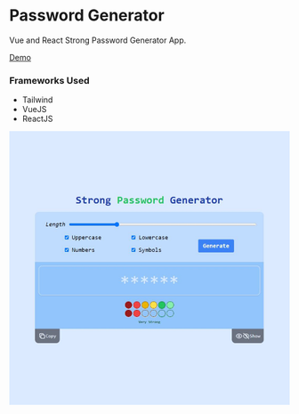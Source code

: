 # Password Generator

Vue and React Strong Password Generator App.

[Demo](https://shiburaj.github.io/password-generator/)

### Frameworks Used
- Tailwind
- VueJS
- ReactJS

![Sample](sample.jpg)